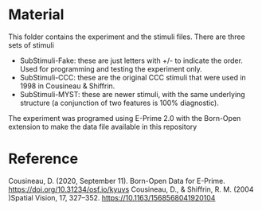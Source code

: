 # Material

This folder contains the experiment and the stimuli files. There are three sets of stimuli
* SubStimuli-Fake: these are just letters with +/- to indicate the order. Used for programming and testing the experiment only.
* SubStimuli-CCC: these are the original CCC stimuli that were used in 1998 in Cousineau & Shiffrin.
* SubStimuli-MYST: these are newer stimuli, with the same underlying structure (a conjunction of two features is 100% diagnostic).

The experiment was programed using E-Prime 2.0 with the Born-Open extension to make 
the data file available in this repository

# Reference

Cousineau, D. (2020, September 11). Born-Open Data for E-Prime. https://doi.org/10.31234/osf.io/kyuvs
Cousineau, D., & Shiffrin, R. M. (2004 )Spatial Vision, 17, 327–352. https://10.1163/1568568041920104
